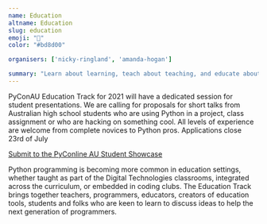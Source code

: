 ```yaml
---
name: Education
altname: Education
slug: education
emoji: "🍎"
color: "#bd8d00"

organisers: ['nicky-ringland', 'amanda-hogan']

summary: "Learn about learning, teach about teaching, and educate about education."
---
```


PyConAU Education Track for 2021 will have a dedicated session for student presentations. We are calling for proposals for short talks from Australian high school students who are using Python in a project, class assignment or who are hacking on something cool. All levels of experience are welcome from complete novices to Python pros. 
Applications close 23rd of July


<div class='center-content'>
    <a href="https://docs.google.com/forms/d/e/1FAIpQLScAwtzoFQ0otbM6_ze7Dq_MDg4gRJf8K8IsC7RxVB814U-bHg/viewform" class='btn btn-chonk'>
        Submit to the PyConline AU Student Showcase
    </a>
</div>

Python programming is becoming more common in education settings, whether taught as part of the Digital Technologies classrooms, integrated across the curriculum, or embedded in coding clubs. The Education Track brings together teachers, programmers, educators, creators of education tools, students and folks who are keen to learn to discuss ideas to help the next generation of programmers.
